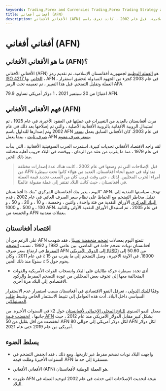 ```yaml
---
keywords: Trading,Forex and Currencies Trading,Forex Trading Strategy and Education,Strategy and Education
title: أفغاني أفغاني (AFN)
description: الأفغاني الأفغاني (AFN) هو العملة الوطنية لجمهورية أفغانستان الإسلامية. قبل عام 2002 ، كانت تعرف باسم AFA.
---
```


# أفغاني أفغاني (AFN)
## ما هو الأفغاني الأفغاني (AFN)؟

الأفغاني الأفغاني (AFN) هو [العملة الوطنية](/national-currency) لجمهورية أفغانستان الإسلامية. تم تقديم رمز [ISO 4217 الخاص](/isocurrencycode) بها ، AFN ، في عام 2003 كجزء من الجهود المبذولة لتحقيق استقرار العملة وتقليل التضخم. قبل هذا التغيير ، تم تعميمه تحت الرمز AFA.

اعتبارًا من 20 سبتمبر 2021 ، 1 دولار أمريكي تساوي 79.9 AFN.

## فهم الأفغاني الأفغاني (AFN)

مرت أفغانستان بالعديد من التغييرات في عملتها في العقود الأخيرة. في عام 1925 ، تم استبدال الروبية الأفغانية بالروبية الأفغانية الأصلية ، والتي تم إصلاحها بعد ذلك في عام 2002 وتم إصدارها للتداول باسم AFN في عام 2003. كان الأفغاني السابق يعمل [بسعر صرف ثابت](/fixedexchangerate) ، بينما يعمل AFN [بسعر صرف معوم](/floatingexchangerate).

لقد واجه الاقتصاد الأفغاني تحديات كبيرة. استمرت الحرب السوفيتية الأفغانية ، التي بدأت في عام 1979 ، منذ ما يقرب من عقد من الزمان ، ووقعت في البلاد حروب أهلية مختلفة منذ ذلك الحين.

> قبل الإصلاحات التي تم وضعها في عام 2002 ، كانت هناك عدة إصدارات مختلفة من AFN متداولة في جميع أنحاء أفغانستان. العديد من هؤلاء كانوا تحت سيطرة أمراء الحرب المحليين. لذلك ، حتى وقت قريب كان من الصعب تحديد قيمة العملة في أفغانستان ، حيث كانت البلاد تفتقر إلى عملة مقبولة عالميًا.

>

اليوم ، يدير بنك أفغانستان المركزي "بنك دا أفغانستان" AFN. تهدف سياستها النقدية إلى تقليل مخاطر التضخم مع الحفاظ على نظام سعر الصرف العائم. في عام 2002 ، قدم [البنك المركزي](/centralbank) الأوراق النقدية من فئة واحدة ، واثنين ، وخمسة ، و 10 ، و 20 ، و 50 ، و 100 ، و 500 ، و 1000 AFN. في عام 2005 ، تم استبدال الأوراق النقدية الأولى والثانية والخمسة من AFN بعملات معدنية.

## اقتصاد أفغانستان

على الرغم من أن AFN تتمتع اليوم بمعدلات [تضخم منخفضة نسبيًا](/inflation) ، فقد شهدت أفغانستان نوبات تضخم حادة في الماضي. بين عامي 1982 و 1992 ، تسبب [التضخم المفرط](/hyperinflation) في ارتفاع سعر صرف AFN إلى [الدولار الأمريكي (USD)](/usd-united-states-dollar) من 50.60 إلى 16000. في الآونة الأخيرة ، وصل التضخم إلى ما يقرب من 15 ٪ في عام 2011 ، وكان يحوم حول 5 ٪ سنويًا منذ ذلك الحين.

- أدى تجدد سيطرة حركة طالبان على البلاد وانسحاب القوات الأمريكية والقوات المتحالفة معها إلى تخوف بعض المحللين من عودة التضخم المفرط والركود الاقتصادي إلى البلاد مرة أخرى.

>

وفقًا [للبنك الدولي](/worldbank) ، تعرقل النمو الاقتصادي في أفغانستان بسبب استمرار عدم الاستقرار السياسي داخل البلاد. أدت هذه العوامل إلى تثبيط الاستثمار الخاص وتثبيط [طلب المستهلكين](/demand).

معدل النمو السنوي [للناتج المحلي الإجمالي لأفغانستان](/gdp) حول 2٪ في السنوات الأخيرة. من جانبها ، [انخفضت قيمة AFN](/currency-depreciation) بشكل كبير مقابل الدولار الأمريكي منذ عام 2012 ، حيث انخفضت من أقل بقليل من 50 AFN لكل دولار أمريكي إلى حوالي 80 AFN لكل دولار أمريكي من عام 2019 حتى عام 2021.

## يسلط الضوء

- واجهت البلاد نوبات تضخم مفرط عبر تاريخها. ومع ذلك ، فقد انخفض التضخم في السنوات الأخيرة وظلت قيمة AFN مستقرة إلى حد ما.

- الأفغاني الأفغاني (AFN) هو العملة الوطنية لأفغانستان.

- ظهرت AFN نتيجة لتحديث الإصلاحات التي حدثت في عام 2002 لتوحيد العملة في البلاد.

